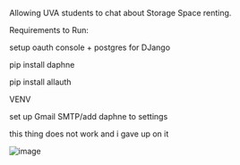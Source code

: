 Allowing UVA students to chat about Storage Space renting.

Requirements to Run: 


setup oauth console + postgres for DJango


pip install daphne


pip install allauth 



VENV


set up Gmail SMTP/add daphne to settings

this thing does not work and i gave up on it 





![image](https://github.com/RuiZhang-kwf8/StorageScholars/assets/134260297/e778225d-9d48-4c49-85c9-5c73c89bb164)
